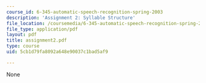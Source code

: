 ```yaml
---
course_id: 6-345-automatic-speech-recognition-spring-2003
description: 'Assignment 2: Syllable Structure'
file_location: /coursemedia/6-345-automatic-speech-recognition-spring-2003/5cb1d79fa8092a648e90037c1bad5af9_assignment2.pdf
file_type: application/pdf
layout: pdf
title: assignment2.pdf
type: course
uid: 5cb1d79fa8092a648e90037c1bad5af9

---
```

None
